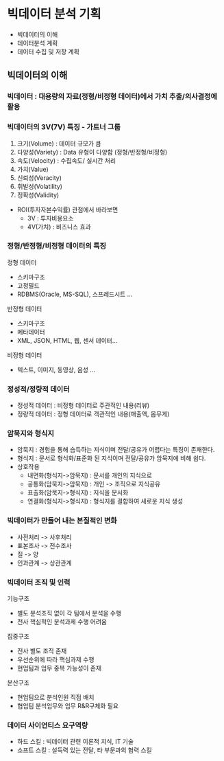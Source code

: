 # 빅데이터 분석 기획

- 빅데이터의 이해
- 데이터분석 계획
- 데이터 수집 및 저장 계획

## 빅데이터의 이해

### 빅데이터 : 대용량의 자료(정형/비정형 데이터)에서 가치 추출/의사결정에 활용

### 빅데이터의 3V(7V) 특징 - 가트너 그룹
1. 크기(Volume) : 데이터 규모가 큼
2. 다양성(Variety) : Data 유형이 다양함 (정형/반정형/비정형)
3. 속도(Velocity) : 수집속도/ 실시간 처리
4. 가치(Value)
5. 신뢰성(Veracity)
6. 휘발성(Volatility)
7. 정확성(Validity)
- ROI(투자자본수익률) 관점에서 바라보면 
    - 3V : 투자비용요소
    - 4V(가치) : 비즈니스 효과

### 정형/반정형/비정형 데이터의 특징

정형 데이터 
- 스키마구조
- 고정필드
- RDBMS(Oracle, MS-SQL), 스프레드시트 ...

반정형 데이터
- 스키마구조
- 메타데이터
- XML, JSON, HTML, 웹, 센서 데이터...

비정형 데이터
- 텍스트, 이미지, 동영상, 음성 ...

### 정성적/정량적 데이터
- 정성적 데이터 : 비정형 데이터로 주관적인 내용(리뷰)
- 정량적 데이터 : 정형 데이터로 객관적인 내용(매출액, 몸무게)

### 암묵지와 형식지
- 암묵지 : 경험을 통해 습득하는 지식이며 전달/공유가 어렵다는 특징이 존재한다.
- 형식지 : 문서로 형식화/표준화 된 지식이며 전달/공유가 암묵지에 비해 쉽다.
- 상호작용
    - 내면화(형식지->암묵지) : 문서를 개인의 지식으로
    - 공통화(암묵지->암묵지) : 개인 -> 조직으로 지식공유
    - 표출화(암묵지->형식지) : 지식을 문서화
    - 연결화(형식지->형식지) : 형식지를 결합하여 새로운 지식 생성

### 빅데이터가 만들어 내는 본질적인 변화
- 사전처리 -> 사후처리
- 표본조사 -> 전수조사
- 질 -> 양
- 인과관계 -> 상관관계

### 빅데이터 조직 및 인력
기능구조
- 별도 분석조직 없이 각 팀에서 분석을 수행
- 전사 핵심적인 분석과제 수행 어려움

집중구조
- 전사 별도 조직 존재
- 우선순위에 따라 핵심과제 수행
- 현업팀과 업무 중복 가능성이 존재

분산구조
- 현업팀으로 분석인원 직접 배치
- 협업팀 분석업무와 업무 R&R구체화 필요

### 데이터 사이언티스 요구역량
- 하드 스킬 : 빅데이터 관련 이론적 지식, IT 기술
- 소프트 스킬 : 설득력 있는 전달, 타 부문과의 협력 스킬